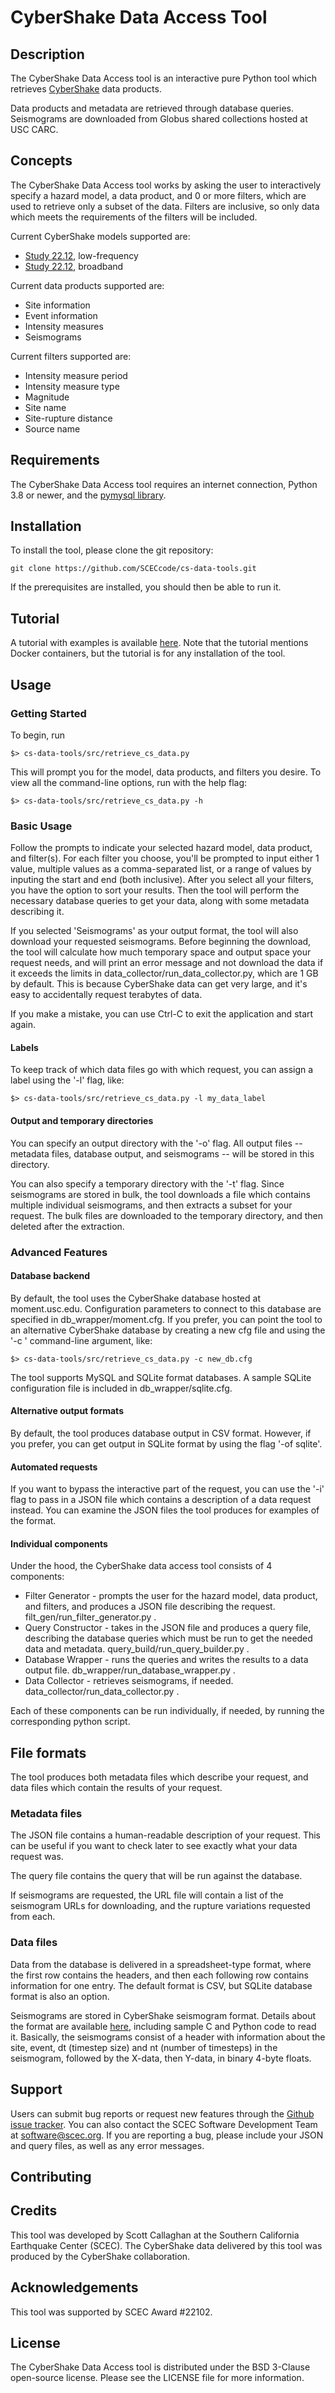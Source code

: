 # CyberShake Data Access Tool

## Description 
The CyberShake Data Access tool is an interactive pure Python tool which retrieves [CyberShake](https://www.scec.org/software/cybershake) data products.

Data products and metadata are retrieved through database queries.  Seismograms are downloaded from Globus shared collections hosted at USC CARC.

## Concepts

The CyberShake Data Access tool works by asking the user to interactively specify a hazard model, a data product, and 0 or more filters, which are used to retrieve only a subset of the data.  Filters are inclusive, so only data which meets the requirements of the filters will be included. 

Current CyberShake models supported are:
* [Study 22.12](https://strike.scec.org/scecpedia/CyberShake_Study_22.12), low-frequency
* [Study 22.12](https://strike.scec.org/scecpedia/CyberShake_Study_22.12), broadband

Current data products supported are:
* Site information
* Event information
* Intensity measures
* Seismograms

Current filters supported are:
* Intensity measure period
* Intensity measure type
* Magnitude
* Site name
* Site-rupture distance
* Source name

## Requirements
The CyberShake Data Access tool requires an internet connection, Python 3.8 or newer, and the [pymysql library](https://pypi.org/project/pymysql/).

## Installation

To install the tool, please clone the git repository:

`git clone https://github.com/SCECcode/cs-data-tools.git`

If the prerequisites are installed, you should then be able to run it.

## Tutorial

A tutorial with examples is available [here](https://docs.google.com/document/d/1J1ou1rqpbdSexcheT22jt_XzXq6uFMumDImMGADbi1g).  Note that the tutorial mentions Docker containers, but the tutorial is for any installation of the tool.

## Usage

### Getting Started 

To begin, run 

`$> cs-data-tools/src/retrieve_cs_data.py`

This will prompt you for the model, data products, and filters you desire.  To view all the command-line options, run with the help flag:

`$> cs-data-tools/src/retrieve_cs_data.py -h`

### Basic Usage

Follow the prompts to indicate your selected hazard model, data product, and filter(s).  For each filter you choose, you'll be prompted to input either 1 value, multiple values as a comma-separated list, or a range of values by inputing the start and end (both inclusive).  After you select all your filters, you have the option to sort your results.  Then the tool will perform the necessary database queries to get your data, along with some metadata describing it.

If you selected 'Seismograms' as your output format, the tool will also download your requested seismograms.  Before beginning the download, the tool will calculate how much temporary space and output space your request needs, and will print an error message and not download the data if it exceeds the limits in data_collector/run_data_collector.py, which are 1 GB by default.  This is because CyberShake data can get very large, and it's easy to accidentally request terabytes of data.

If you make a mistake, you can use Ctrl-C to exit the application and start again.

#### Labels

To keep track of which data files go with which request, you can assign a label using the '-l' flag, like:

`$> cs-data-tools/src/retrieve_cs_data.py -l my_data_label`

#### Output and temporary directories

You can specify an output directory with the '-o' flag.  All output files -- metadata files, database output, and seismograms -- will be stored in this directory.

You can also specify a temporary directory with the '-t' flag.  Since seismograms are stored in bulk, the tool downloads a file which contains multiple individual seismograms, and then extracts a subset for your request.  The bulk files are downloaded to the temporary directory, and then deleted after the extraction.

### Advanced Features

#### Database backend

By default, the tool uses the CyberShake database hosted at moment.usc.edu.  Configuration parameters to connect to this database are specified in db_wrapper/moment.cfg.  If you prefer, you can point the tool to an alternative CyberShake database by creating a new cfg file and using the '-c <config file>' command-line argument, like:

`$> cs-data-tools/src/retrieve_cs_data.py -c new_db.cfg`

The tool supports MySQL and SQLite format databases.  A sample SQLite configuration file is included in db_wrapper/sqlite.cfg.

#### Alternative output formats

By default, the tool produces database output in CSV format.  However, if you prefer, you can get output in SQLite format by using the flag '-of sqlite'.

#### Automated requests

If you want to bypass the interactive part of the request, you can use the '-i' flag to pass in a JSON file which contains a description of a data request instead.  You can examine the JSON files the tool produces for examples of the format.

#### Individual components

Under the hood, the CyberShake data access tool consists of 4 components:
* Filter Generator - prompts the user for the hazard model, data product, and filters, and produces a JSON file describing the request.  filt_gen/run_filter_generator.py .
* Query Constructor - takes in the JSON file and produces a query file, describing the database queries which must be run to get the needed data and metadata.  query_build/run_query_builder.py .
* Database Wrapper - runs the queries and writes the results to a data output file.  db_wrapper/run_database_wrapper.py .
* Data Collector - retrieves seismograms, if needed.  data_collector/run_data_collector.py .

Each of these components can be run individually, if needed, by running the corresponding python script.

## File formats

The tool produces both metadata files which describe your request, and data files which contain the results of your request.

### Metadata files

The JSON file contains a human-readable description of your request.  This can be useful if you want to check later to see exactly what your data request was.

The query file contains the query that will be run against the database.

If seismograms are requested, the URL file will contain a list of the seismogram URLs for downloading, and the rupture variations requested from each.

### Data files

Data from the database is delivered in a spreadsheet-type format, where the first row contains the headers, and then each following row contains information for one entry.  The default format is CSV, but SQLite database format is also an option.

Seismograms are stored in CyberShake seismogram format.  Details about the format are available [here](https://strike.scec.org/scecpedia/Accessing_CyberShake_Seismograms#Seismogram_Format), including sample C and Python code to read it.  Basically, the seismograms consist of a header with information about the site, event, dt (timestep size) and nt (number of timesteps) in the seismogram, followed by the X-data, then Y-data, in binary 4-byte floats.

## Support

Users can submit bug reports or request new features through the [Github issue tracker](https://github.com/SCECcode/cs-data-tools/issues).  You can also contact the SCEC Software Development Team at software@scec.org.  If you are reporting a bug, please include your JSON and query files, as well as any error messages.

## Contributing

## Credits

This tool was developed by Scott Callaghan at the Southern California Earthquake Center (SCEC).  The CyberShake data delivered by this tool was produced by the CyberShake collaboration.

## Acknowledgements

This tool was supported by SCEC Award #22102.

## License

The CyberShake Data Access tool is distributed under the BSD 3-Clause open-source license.  Please see the LICENSE file for more information.